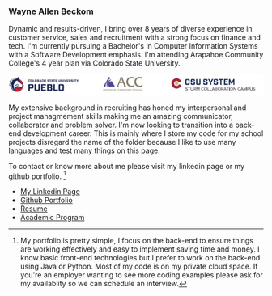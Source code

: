 ### Wayne Allen Beckom

Dynamic and results-driven, I bring over 8 years of diverse experience in customer service, sales and recruitment with a strong focus on finance and tech. I'm currently pursuing a Bachelor's in Computer Information Systems with a Software Development emphasis. I'm attending Arapahoe Community College's 4 year plan via Colorado State University.


![](college.jpg)


My extensive background in recruiting has honed my interpersonal and project managmement skills making me an amazing communicator, collaborator and problem solver. I'm now looking to transition into a back-end development career. This is mainly where I store my code for my school projects disregard the name of the folder because I like to use many languages and test many things on this page.   





To contact or know more about me please visit my linkedin page or my github portfolio.  [^1]

- [My Linkedin Page](https://www.linkedin.com/in/beckomw/)
- [Github Portfolio](https://beckomw.github.io/)
- [Resume](https://github.com/beckomw/beckomw.github.io/blob/main/GithubResumeLinkWayne%20.pdf)
- [Academic Program](https://www.csupueblo.edu/extended-studies/_doc/secsoftdev-backflyer-digital-2.pdf)








[^1]:My portfolio is pretty simple, I focus on the back-end to ensure things are working effectively and easy to implement saving time and money. I know basic front-end technologies but I prefer to work on the back-end using Java or Python. Most of my code is on my private cloud space. If you're an employer wanting to see more coding examples please ask for my availablity so we can schedule an interview.   
 



 

